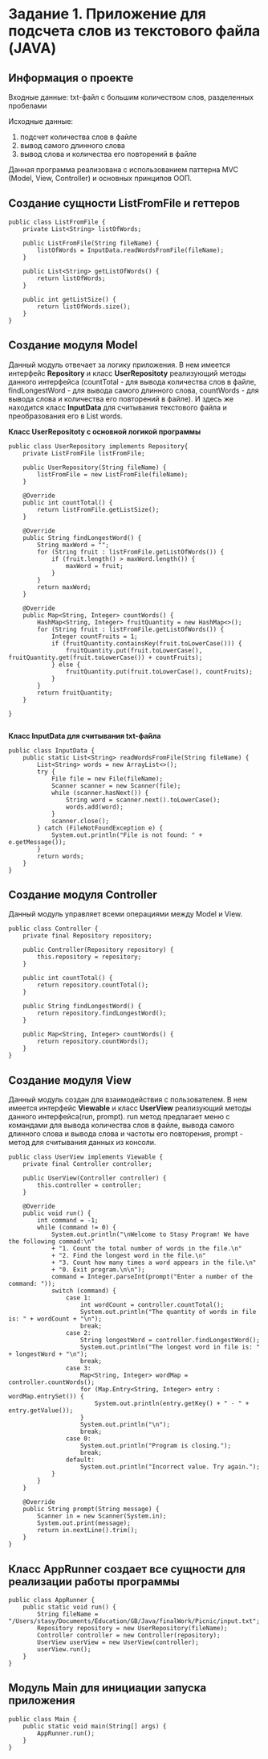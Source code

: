 # Задание 1. Приложение для подсчета слов из текстового файла (JAVA)
## Информация о проекте
Входные данные: txt-файл с большим количеством слов, разделенных пробелами

Исходные данные: 
1. подсчет количества слов в файле
2. вывод самого длинного слова
3. вывод слова и количества его повторений в файле

Данная программа реализована с использованием паттерна MVC (Model, View, Controller) и основных принципов ООП.

## Создание сущности **ListFromFile и геттеров**
```
public class ListFromFile {
    private List<String> listOfWords;

    public ListFromFile(String fileName) {
        listOfWords = InputData.readWordsFromFile(fileName);
    }

    public List<String> getListOfWords() {
        return listOfWords;
    }

    public int getListSize() {
        return listOfWords.size();
    }
}
```

## Создание модуля Model
Данный модуль отвечает за логику приложения. В нем имеется интерфейс **Repository** и класс **UserRepositoty** реализующий методы данного интерфейса (countTotal - для вывода количества слов в файле, findLongestWord - для вывода самого длинного слова, countWords - для вывода слова и количества его повторений в файле). И здесь же находится класс **InputData** для считывания текстового файла и преобразования его в List<String> words.

**Класс UserRepositoty с основной логикой программы**
```
public class UserRepository implements Repository{
    private ListFromFile listFromFile;

    public UserRepository(String fileName) {
        listFromFile = new ListFromFile(fileName);
    }

    @Override
    public int countTotal() {
        return listFromFile.getListSize();
    }

    @Override
    public String findLongestWord() {
        String maxWord = "";
        for (String fruit : listFromFile.getListOfWords()) {
            if (fruit.length() > maxWord.length()) {
                maxWord = fruit;
            }
        }
        return maxWord;
    }

    @Override
    public Map<String, Integer> countWords() {
        HashMap<String, Integer> fruitQuantity = new HashMap<>();
        for (String fruit : listFromFile.getListOfWords()) {
            Integer countFruits = 1;
            if (fruitQuantity.containsKey(fruit.toLowerCase())) {
                fruitQuantity.put(fruit.toLowerCase(), fruitQuantity.get(fruit.toLowerCase()) + countFruits);
            } else {
                fruitQuantity.put(fruit.toLowerCase(), countFruits);
            }
        }
        return fruitQuantity;
    }
    
}
            
```
**Класс InputData для считывания txt-файла**
```
public class InputData {
    public static List<String> readWordsFromFile(String fileName) {
        List<String> words = new ArrayList<>();
        try {
            File file = new File(fileName);
            Scanner scanner = new Scanner(file);
            while (scanner.hasNext()) {
                String word = scanner.next().toLowerCase();
                words.add(word);
            }
            scanner.close();
        } catch (FileNotFoundException e) {
            System.out.println("File is not found: " + e.getMessage());
        }
        return words;
    }
}
```
## Создание модуля Controller
Данный модуль управляет всеми операциями между Model и View.
```
public class Controller {
    private final Repository repository;

    public Controller(Repository repository) {
        this.repository = repository;
    }

    public int countTotal() {
        return repository.countTotal();
    }

    public String findLongestWord() {
        return repository.findLongestWord();
    }

    public Map<String, Integer> countWords() {
        return repository.countWords();
    }
}
```
## Создание модуля View
Данный модуль создан для взаимодействия с пользователем. В нем имеется интерфейс **Viewable** и класс **UserView** реализующий методы данного интерфейса(run, prompt). run метод предлагает меню с командами для вывода количества слов в файле, вывода самого длинного слова и вывода слова и частоты его повторения, prompt - метод для считывания данных из консоли.
```
public class UserView implements Viewable {
    private final Controller controller;

    public UserView(Controller controller) {
        this.controller = controller;
    }

    @Override
    public void run() {
        int command = -1;
        while (command != 0) {
            System.out.println("\nWelcome to Stasy Program! We have the following commad:\n"
            + "1. Сount the total number of words in the file.\n"
            + "2. Find the longest word in the file.\n"
            + "3. Сount how many times a word appears in the file.\n"
            + "0. Exit program.\n\n");
            command = Integer.parseInt(prompt("Enter a number of the command: "));
            switch (command) {
                case 1:
                    int wordCount = controller.countTotal();
                    System.out.println("The quantity of words in file is: " + wordCount + "\n");
                    break;
                case 2:
                    String longestWord = controller.findLongestWord();
                    System.out.println("The longest word in file is: " + longestWord + "\n");
                    break;
                case 3:
                    Map<String, Integer> wordMap = controller.countWords();
                    for (Map.Entry<String, Integer> entry : wordMap.entrySet()) {
                        System.out.println(entry.getKey() + " - " + entry.getValue());
                    }
                    System.out.println("\n");
                    break;
                case 0:
                    System.out.println("Program is closing.");
                    break;
                default:
                    System.out.println("Incorrect value. Try again.");
            }
        }
    }

    @Override
    public String prompt(String message) {
        Scanner in = new Scanner(System.in);
        System.out.print(message);
        return in.nextLine().trim();
    }
}
```
## Класс AppRunner создает все сущности для реализации работы программы 
``` 
public class AppRunner {
    public static void run() {
        String fileName = "/Users/stasy/Documents/Education/GB/Java/finalWork/Picnic/input.txt";
        Repository repository = new UserRepository(fileName);
        Controller controller = new Controller(repository);
        UserView userView = new UserView(controller);
        userView.run();
    }
}
```
## Модуль Main для инициации запуска приложения 
```
public class Main {
    public static void main(String[] args) {
        AppRunner.run();
    }
}
```
